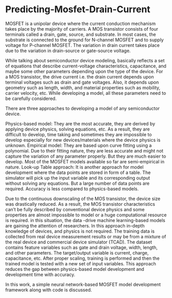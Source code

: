 # Predicting-Mosfet-Drain-Current
MOSFET is a unipolar device where the current conduction mechanism takes place by the majority of carriers. A MOS transistor consists of four terminals called a drain, gate, source, and substrate. In most cases, the substrate is connected to the ground for N-channel MOSFET and to supply voltage for P-channel MOSFET. The variation in drain current takes place due to the variation in drain-source or gate-source voltage.

While talking about semiconductor device modeling, basically reflects a set of equations that describe current-voltage characteristics, capacitance, and maybe some other parameters depending upon the type of the device. For a MOS transistor, the drive current i.e. the drain current depends upon terminal voltages such as drain and gate voltages. Also, it depends upon geometry such as length, width, and material properties such as mobility, carrier velocity, etc. While developing a model, all these parameters need to be carefully considered.

There are three approaches to developing a model of any semiconductor device.

Physics-based model: They are the most accurate, they are derived by applying device physics, solving equations, etc. As a result, they are difficult to develop, time taking and sometimes they are impossible to develop especially for new devices/materials where the device physics is unknown.
Empirical model: They are based upon curve fitting using a polynomial. Due to their fitting nature, they are less accurate and might not capture the variation of any parameter properly. But they are much easier to develop. Most of the MOSFET models available so far are semi-empirical in nature.
Look-up Table approach: It is another approach for model development where the data points are stored in form of a table. The simulator will pick up the input variable and its corresponding output without solving any equations. But a large number of data points are required. Accuracy is less compared to physics-based models.

Due to the continuous downscaling of the MOS transistor, the device size was drastically reduced. As a result, the MOS transistor characteristics can’t be fully described by conventional device physics and some properties are almost impossible to model or a huge computational resource is required. in this situation, the data -drive machine learning-based models are gaining the attention of researchers. In this approach in-depth knowledge of devices, and physics is not required. The training data is collected from real device measurement results or may be from a mixture of the real device and commercial device simulator (TCAD). The dataset contains feature variables such as gate and drain voltage, width, length, and other parameters. The target/output variable is current, charge, capacitance, etc. After proper scaling, training is performed and then the trained model is tested with a new set of input variables. This approach reduces the gap between physics-based model development and development time with accuracy.

In this work, a simple neural network-based MOSFET model development framework along with code is discussed.
